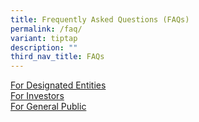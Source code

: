 ```yaml
---
title: Frequently Asked Questions (FAQs)
permalink: /faq/
variant: tiptap
description: ""
third_nav_title: FAQs
---
```

<p></p><div class="isomer-card-grid"><a rel="noopener noreferrer nofollow" href="/faqs-for-designated-entities/" class="isomer-card"><div class="isomer-card-body"><div class="isomer-card-title">For Designated Entities</div><div class="isomer-card-link"></div></div></a><a rel="noopener noreferrer nofollow" href="/faqs-for-investors/" class="isomer-card"><div class="isomer-card-body"><div class="isomer-card-title">For Investors</div><div class="isomer-card-link"></div></div></a><a rel="noopener noreferrer nofollow" href="/faqs-for-general-public/" class="isomer-card"><div class="isomer-card-body"><div class="isomer-card-title">For General Public</div><div class="isomer-card-link"></div></div></a></div><p></p>
